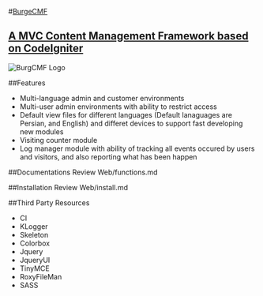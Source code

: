 #[BurgeCMF](http://burge.ir/BurgeCMF)
##	[A MVC Content Management Framework based on CodeIgniter](http://burge.ir/BurgeCMF)

![BurgCMF Logo](http://burge.ir/BurgeCMF/logo-back-white.jpg)

##Features
* Multi-language admin and customer environments
* Multi-user admin environments with ability to restrict access
* Default view files for different languages (Default lanaguages are Persian, and English) and differet devices to support fast developing new modules
* Visiting counter module 
* Log manager module with ability of tracking all events occured by users and visitors, and also reporting what has been happen

##Documentations
Review Web/functions.md 

##Installation
Review Web/install.md

##Third Party Resources
* CI
* KLogger
* Skeleton 
* Colorbox
* Jquery
* JqueryUI 
* TinyMCE  
* RoxyFileMan 
* SASS